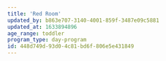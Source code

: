 ```yaml
---
title: 'Red Room'
updated_by: b863e707-3140-4001-859f-3487e09c5881
updated_at: 1633894896
age_range: toddler
program_type: day-program
id: 448d749d-93d0-4c81-bd6f-806e5e431849
---
```

